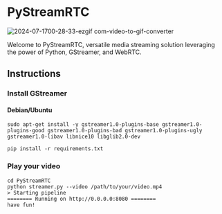 # PyStreamRTC
![2024-07-1700-28-33-ezgif com-video-to-gif-converter](https://github.com/user-attachments/assets/0868f257-125d-4f2d-8b6b-8d8eb89b053f)

Welcome to PyStreamRTC, versatile media streaming solution leveraging the power of Python, GStreamer, and WebRTC. 

## Instructions
### Install GStreamer
#### Debian/Ubuntu
`sudo apt-get install -y gstreamer1.0-plugins-base gstreamer1.0-plugins-good gstreamer1.0-plugins-bad gstreamer1.0-plugins-ugly gstreamer1.0-libav libnice10 libglib2.0-dev`

`pip install -r requirements.txt`

### Play your video
```
cd PyStreamRTC
python streamer.py --video /path/to/your/video.mp4
> Starting pipeline
======== Running on http://0.0.0.0:8080 ========
have fun!
```
